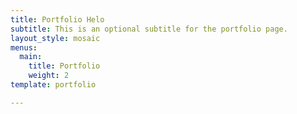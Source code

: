```yaml
---
title: Portfolio Helo
subtitle: This is an optional subtitle for the portfolio page.
layout_style: mosaic
menus:
  main:
    title: Portfolio
    weight: 2
template: portfolio

---
```

